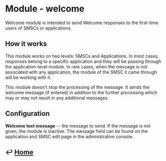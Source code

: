 Module - welcome
================

Welcome module is intended to send Welcome responses to the first-time
users of SMSCs or applications.

How it works
------------

This module works on two levels: SMSCs and Applications. In most cases,
responses belong to a specific application and they will be passing
through the application-level module. In rare cases, when the message is
not associated with any application, the module of the SMSC it came
through will be working with it.

This module doesn’t stop the processing of the message. It sends the
welcome message (if entered) in addition to the further processing which
may or may not result in any additional messages.

Configuration
--------------

**Welcome text message** -- the message to send. If the message is not
    given, the module is inactive. The message field can be found on the
    application and SMSC edit page in the administrative console.

&#8617; [Home](https://github.com/RecessMobile/API)
--------------